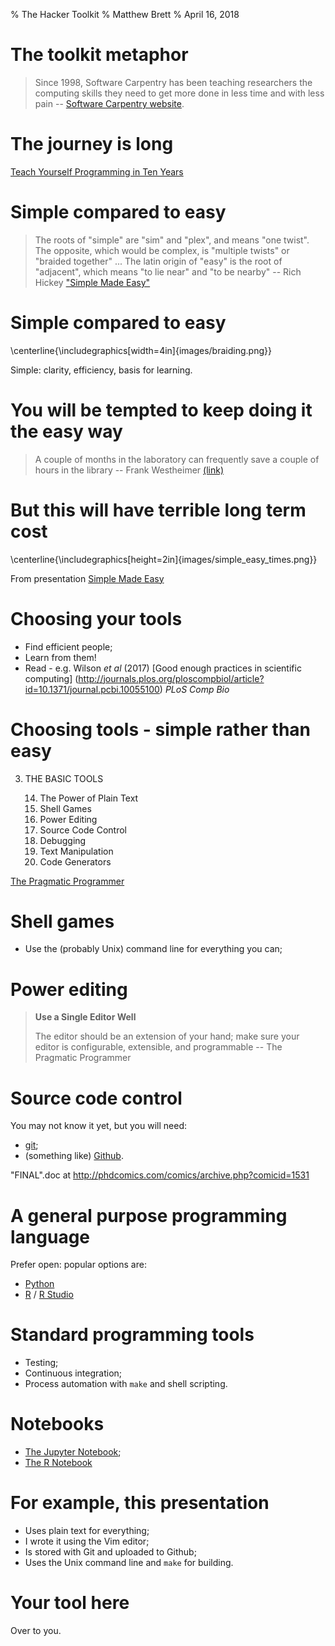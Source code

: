 % The Hacker Toolkit
% Matthew Brett
% April 16, 2018

# The toolkit metaphor

> Since 1998, Software Carpentry has been teaching researchers the computing
> skills they need to get more done in less time and with less pain --
> [Software Carpentry website](https://software-carpentry.org/about).

# The journey is long

[Teach Yourself Programming in Ten Years](https://www.norvig.com/21-days.html)

# Simple compared to easy

> The roots of "simple" are "sim" and "plex", and means "one twist". The
> opposite, which would be complex, is "multiple twists" or "braided
> together" ...
> The latin origin of "easy" is the root of "adjacent", which means "to lie
> near" and "to be nearby" -- Rich Hickey ["Simple Made
> Easy"](https://www.infoq.com/presentations/Simple-Made-Easy)

# Simple compared to easy

\centerline{\includegraphics[width=4in]{images/braiding.png}}

Simple: clarity, efficiency, basis for learning.

# You will be tempted to keep doing it the easy way

> A couple of months in the laboratory can frequently save a couple of hours
> in the library -- Frank Westheimer
> [(link)](https://en.wikiquote.org/wiki/Frank_Westheimer)

# But this will have terrible long term cost

\centerline{\includegraphics[height=2in]{images/simple_easy_times.png}}

From presentation [Simple Made
Easy](https://www.infoq.com/presentations/Simple-Made-Easy)

# Choosing your tools

* Find efficient people;
* Learn from them!
* Read - e.g. Wilson *et al* (2017) [Good enough practices in scientific
  computing]
  (http://journals.plos.org/ploscompbiol/article?id=10.1371/journal.pcbi.10055100)
  *PLoS Comp Bio*

# Choosing tools - simple rather than easy

3. THE BASIC TOOLS

    14. The Power of Plain Text
    15. Shell Games
    16. Power Editing
    17. Source Code Control
    18. Debugging
    19. Text Manipulation
    20. Code Generators

[The Pragmatic
Programmer](https://pragprog.com/book/tpp/the-pragmatic-programmer)

# Shell games

* Use the (probably Unix) command line for everything you can;

# Power editing

> **Use a Single Editor Well**
>
> The editor should be an extension of your hand; make sure your editor is
> configurable, extensible, and programmable -- The Pragmatic Programmer

# Source code control

You may not know it yet, but you will need:

* [git](https://git-scm.com);
* (something like) [Github](https://github.com).

"FINAL".doc at http://phdcomics.com/comics/archive.php?comicid=1531

# A general purpose programming language

Prefer open: popular options are:

* [Python](https://www.python.org)
* [R](https://www.r-project.org) / [R Studio](https://www.rstudio.com)

# Standard programming tools

* Testing;
* Continuous integration;
* Process automation with `make` and shell scripting.

# Notebooks

* [The Jupyter Notebook](https://jupyter.org);
* [The R Notebook](https://rmarkdown.rstudio.com/r_notebooks.html)

# For example, this presentation

* Uses plain text for everything;
* I wrote it using the Vim editor;
* Is stored with Git and uploaded to Github;
* Uses the Unix command line and `make` for building.

# Your tool here

Over to you.
